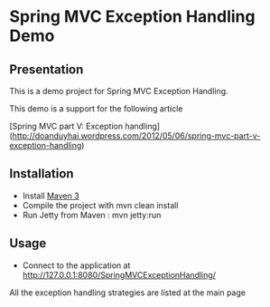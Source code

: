 Spring MVC Exception Handling Demo
================

Presentation
------------------

 This is a demo project for Spring MVC Exception Handling.
 
 This demo is a support for the following article
 
  [Spring MVC part V: Exception handling] (http://doanduyhai.wordpress.com/2012/05/06/spring-mvc-part-v-exception-handling)
 
 
 Installation
------------

- Install [Maven 3](http://maven.apache.org/)
- Compile the project with mvn clean install
- Run Jetty from Maven : mvn jetty:run

 Usage
------------

- Connect to the application at http://127.0.0.1:8080/SpringMVCExceptionHandling/

 All the exception handling strategies are listed at the main page